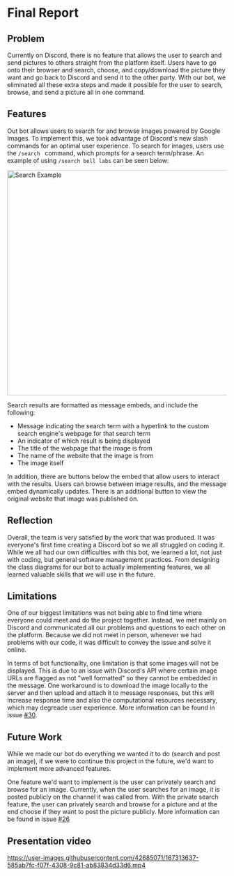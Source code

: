 # Final Report

## Problem
Currently on Discord, there is no feature that allows the user to search and send pictures to others straight from the platform itself. Users have to go onto their browser and search, choose, and copy/download the picture they want and go back to Discord and send it to the other party. With our bot, we eliminated all these extra steps and made it possible for the user to search, browse, and send a picture all in one command.

## Features
Out bot allows users to search for and browse images powered by Google Images. To implement this, we took advantage of Discord's new slash commands for an optimal user experience. To search for images, users use the `/search ` command, which prompts for a search term/phrase. An example of using `/search bell labs` can be seen below:

<img width="517" alt="Search Example" src="https://user-images.githubusercontent.com/42685071/167278448-6464d68c-5761-424e-b9d1-2fe3826eab1a.png">

Search results are formatted as message embeds, and include the following:
- Message indicating the search term with a hyperlink to the custom search engine's webpage for that search term
- An indicator of which result is being displayed
- The title of the webpage that the image is from
- The name of the website that the image is from
- The image itself

In addition, there are buttons below the embed that allow users to interact with the results. Users can browse between image results, and the message embed dynamically updates. There is an additional button to view the original website that image was published on.

## Reflection
Overall, the team is very satisfied by the work that was produced. It was everyone's first time creating a Discord bot so we all struggled on coding it. While we all had our own difficulties with this bot, we learned a lot, not just with coding, but general software management practices. From designing the 
class diagrams for our bot to actually implementing features, we all learned valuable skills that we will use in the future. 




## Limitations 
One of our biggest limitations was not being able to find time where everyone could meet and do the project together. Instead, we met mainly on Discord and communicated all our problems and questions to each other on the platform. Because we did not meet in person, whenever we had problems with our code, it was difficult to convey the issue and solve it online.

In terms of bot functionality, one limitation is that some images will not be displayed. This is due to an issue with Discord's API where certain image URLs are flagged as not "well formatted" so they cannot be embedded in the message. One workaround is to download the image locally to the server and then upload and attach it to message responses, but this will increase response time and also the computational resources necessary, which may degreade user experience. More information can be found in issue [#30](https://github.com/Mod-Sim/Image-Bot/issues/30). 

## Future Work
While we made our bot do everything we wanted it to do (search and post an image), if we were to continue this project in the future, we'd want to implement more advanced features. 

One feature we'd want to implement is the user can privately search and browse for an image. Currently, when the user searches for an image, it is posted publicly on the channel it was called from. With the private search feature, the user can privately search and browse for a picture and at the end choose if they want to post the picture publicly. More information can be found in issue [#26](https://github.com/Mod-Sim/Image-Bot/issues/26)

## Presentation video
https://user-images.githubusercontent.com/42685071/167313637-585ab7fc-f07f-4308-9c81-ab83834d33d6.mp4
